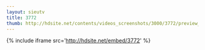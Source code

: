 ```yaml
---
layout: sieutv
title: 3772
thumb: http://hdsite.net/contents/videos_screenshots/3000/3772/preview_360p.mp4.jpg
---
```

{% include iframe src='http://hdsite.net/embed/3772' %}
 
